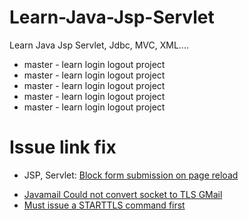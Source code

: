 # Learn-Java-Jsp-Servlet
Learn Java Jsp Servlet, Jdbc, MVC, XML....
- master - learn login logout project
- master - learn login logout project
- master - learn login logout project
- master - learn login logout project
- master - learn login logout project
# Issue link fix
- JSP, Servlet: [Block form submission on page reload](https://stackoverflow.com/questions/1317486/how-to-avoid-resubmit-in-jsp-when-refresh)
+ [Javamail Could not convert socket to TLS GMail](https://stackoverflow.com/questions/16115453/javamail-could-not-convert-socket-to-tls-gmail)
+ [Must issue a STARTTLS command first](https://stackoverflow.com/questions/10509699/must-issue-a-starttls-command-first)